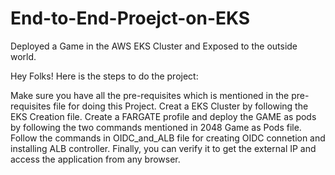 # End-to-End-Proejct-on-EKS
Deployed a Game in the AWS EKS Cluster and Exposed to the outside world.

Hey Folks! Here is the steps to do the project:

Make sure you have all the pre-requisites which is mentioned in the pre-requisites file for doing this Project.
Creat a EKS Cluster by following the EKS Creation file.
Create a FARGATE profile and deploy the GAME as pods by following the two commands mentioned in 2048 Game as Pods file.
Follow the commands in OIDC_and_ALB file for creating OIDC connetion and installing ALB controller.
Finally, you can verify it to get the external IP and access the application from any browser.
